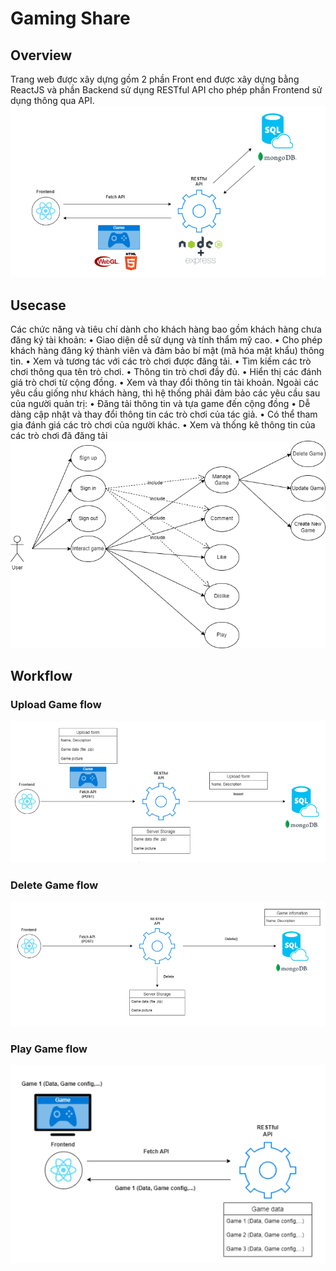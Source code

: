 # Gaming Share
## Overview
Trang web được xây dựng gồm 2 phần Front end được xây dựng bằng ReactJS và phần Backend sử dụng RESTful API cho phép phần Frontend sử dụng thông qua API.
![Alt Text](Components.png)
## Usecase
Các chức năng và tiêu chí dành cho khách hàng bao gồm khách hàng chưa đăng ký tài khoản:
• Giao diện dễ sử dụng và tính thẩm mỹ cao.
• Cho phép khách hàng đăng ký thành viên và đảm bảo bí mật (mã hóa mật khẩu) thông
tin.
• Xem và tương tác với các trò chơi được đăng tải.
• Tìm kiếm các trò chơi thông qua tên trò chơi.
• Thông tin trò chơi đầy đủ.
• Hiển thị các đánh giá trò chơi từ cộng đồng.
• Xem và thay đổi thông tin tài khoản.
Ngoài các yêu cầu giống như khách hàng, thì hệ thống phải đảm bảo các yêu cầu sau của người quản trị:
• Đăng tải thông tin và tựa game đến cộng đồng
• Dễ dàng cập nhật và thay đổi thông tin các trò chơi của tác giả.
• Có thể tham gia đánh giá các trò chơi của người khác.
• Xem và thống kê thông tin của các trò chơi đã đăng tải
![Alt Text](Usecase.png)
## Workflow
### Upload Game flow
![Alt Text](UploadGameFlow.png)
### Delete Game flow 
![Alt Text](DeleteGameFlow.png)
### Play Game flow
![Alt Text](PlayGameFLow.png)
